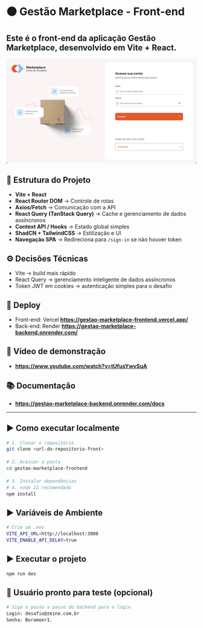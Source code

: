 # 🟠 Gestão Marketplace - Front-end

Este é o front-end da aplicação **Gestão Marketplace**, desenvolvido em **Vite + React**.
---

![Tela de login](./public/gestao.png)

## 📂 Estrutura do Projeto

- **Vite + React**
- **React Router DOM** → Controle de rotas
- **Axios/Fetch** → Comunicação com a API
- **React Query (TanStack Query)** → Cache e gerenciamento de dados assíncronos
- **Context API / Hooks** → Estado global simples
- **ShadCN + TailwindCSS** → Estilização e UI
- **Navegação SPA** → Redireciona para `/sign-in` se não houver token

## ⚙️ Decisões Técnicas

- Vite → build mais rápido
- React Query → gerenciamento inteligente de dados assíncronos
- Token JWT em cookies → autenticação simples para o desafio

## 🚀 Deploy
- Front-end: Vercel **https://gestao-marketplace-frontend.vercel.app/**
- Back-end: Render **https://gestao-marketplace-backend.onrender.com/**

## 🎥 Vídeo de demonstração
- **https://www.youtube.com/watch?v=tUfusYwvSuA**

## 📚 Documentação
- **https://gestao-marketplace-backend.onrender.com/docs**

---

## ▶️ Como executar localmente

```bash
# 1. Clonar o repositório
git clone <url-do-repositorio-front>

# 2. Acessar a pasta
cd gestao-marketplace-frontend

# 3. Instalar dependências
# 4. node 22 recomendado
npm install
```

## ▶️ Variáveis de Ambiente

```bash
# Crie um .env
VITE_API_URL=http://localhost:3000
VITE_ENABLE_API_DELAY=true
```

## ▶️ Executar o projeto

```bash
npm run dev
```

## 🚨 Usuário pronto para teste (opcional)
```bash
# Siga o passo a passo do backend para o login
Login: desafio@zeine.com.br
Senha: Boramoer1.
```
